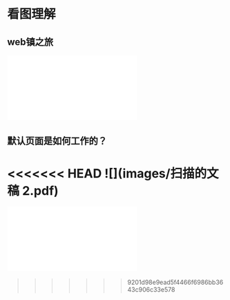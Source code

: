 # 看图理解

## web镇之旅

![111](images/扫描的文稿.pdf)

## 默认页面是如何工作的？

<<<<<<< HEAD
![](images/扫描的文稿 2.pdf)
=======
![111](images/扫描的文稿.pdf)
>>>>>>> 9201d98e9ead5f4466f6986bb3643c906c33e578

